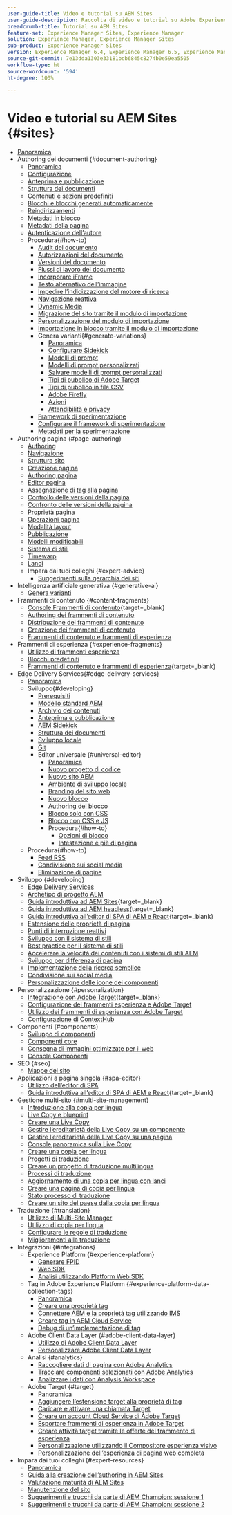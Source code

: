 ```yaml
---
user-guide-title: Video e tutorial su AEM Sites
user-guide-description: Raccolta di video e tutorial su Adobe Experience Manager Sites.
breadcrumb-title: Tutorial su AEM Sites
feature-set: Experience Manager Sites, Experience Manager
solution: Experience Manager, Experience Manager Sites
sub-product: Experience Manager Sites
version: Experience Manager 6.4, Experience Manager 6.5, Experience Manager as a Cloud Service
source-git-commit: 7e13dda1303e33181bdb6845c8274b0e59ea5505
workflow-type: ht
source-wordcount: '594'
ht-degree: 100%

---
```



# Video e tutorial su AEM Sites {#sites}

+ [Panoramica](overview.md)
+ Authoring dei documenti {#document-authoring}
   + [Panoramica](document-authoring/overview.md)
   + [Configurazione](document-authoring/set-up.md)
   + [Anteprima e pubblicazione](document-authoring/preview-and-publish.md)
   + [Struttura dei documenti](document-authoring/document-structure.md)
   + [Contenuti e sezioni predefiniti](document-authoring/default-content-and-sections.md)
   + [Blocchi e blocchi generati automaticamente](document-authoring/blocks-and-autoblocks.md)
   + [Reindirizzamenti](document-authoring/redirects.md)
   + [Metadati in blocco](document-authoring/bulk-metadata.md)
   + [Metadati della pagina](document-authoring/page-metadata.md)
   + [Autenticazione dell’autore](document-authoring/author-authentication.md)
   + Procedura{#how-to}
      + [Audit del documento](./document-authoring/how-to/document-audit.md)
      + [Autorizzazioni del documento](./document-authoring/how-to/document-permissions.md)
      + [Versioni del documento](./document-authoring/how-to/document-versions.md)
      + [Flussi di lavoro del documento](./document-authoring/how-to/document-workflows.md)
      + [Incorporare iFrame](./document-authoring/how-to/iframes.md)
      + [Testo alternativo dell’immagine](./document-authoring/how-to/image-alt-text.md)
      + [Impedire l’indicizzazione del motore di ricerca](./document-authoring/how-to/no-index.md)
      + [Navigazione reattiva](document-authoring/how-to/responsive-navigation.md)
      + [Dynamic Media](./document-authoring/how-to/using-dynamic-media.md)
      + [Migrazione del sito tramite il modulo di importazione](./document-authoring/how-to/migration-using-importer.md)
      + [Personalizzazione del modulo di importazione](./document-authoring/how-to/customizing-importer.md)
      + [Importazione in blocco tramite il modulo di importazione](./document-authoring/how-to/bulk-importing-using-importer.md)
      + Genera varianti{#generate-variations}
         + [Panoramica](./document-authoring/how-to/generate-variations/overview.md)
         + [Configurare Sidekick](./document-authoring/how-to/generate-variations/configure-sidekick.md)
         + [Modelli di prompt](./document-authoring/how-to/generate-variations/prompt-templates.md)
         + [Modelli di prompt personalizzati](./document-authoring/how-to/generate-variations/custom-prompt-templates.md)
         + [Salvare modelli di prompt personalizzati](./document-authoring/how-to/generate-variations/save-custom-prompt-template.md)
         + [Tipi di pubblico di Adobe Target](./document-authoring/how-to/generate-variations/using-target-audiences.md)
         + [Tipi di pubblico in file CSV](./document-authoring/how-to/generate-variations/using-csv-file-audiences.md)
         + [Adobe Firefly](./document-authoring/how-to/generate-variations/using-adobe-firefly-for-images.md)
         + [Azioni](./document-authoring/how-to/generate-variations/actions.md)
         + [Attendibilità e privacy](./document-authoring/how-to/generate-variations/trust-privacy.md)
      + [Framework di sperimentazione](./document-authoring/how-to/experimentation-framework.md)
      + [Configurare il framework di sperimentazione](./document-authoring/how-to/setup-experimentation-framework.md)
      + [Metadati per la sperimentazione](./document-authoring/how-to/experimentation-add-metadata.md)
+ Authoring pagina {#page-authoring}
   + [Authoring](page-authoring/aem-sites-authoring-overview.md)
   + [Navigazione](page-authoring/basic-handling-sites-feature-video-use.md)
   + [Struttura sito ](page-authoring/content-hierarchy-feature-video-use.md)
   + [Creazione pagina](page-authoring/creating-page-feature-video-use.md)
   + [Authoring pagina](page-authoring/page-authoring-overview-feature-video-use.md)
   + [Editor pagina](page-authoring/page-editor-feature-video-use.md)
   + [Assegnazione di tag alla pagina](page-authoring/page-tagging-feature-video-use.md)
   + [Controllo delle versioni della pagina](page-authoring/page-versioning-feature-video-use.md)
   + [Confronto delle versioni della pagina](page-authoring/page-diff-feature-video-use.md)
   + [Proprietà pagina](page-authoring/page-properties-feature-video-understand.md)
   + [Operazioni pagina](page-authoring/page-operations-feature-video-use.md)
   + [Modalità layout](page-authoring/responsive-layout-feature-video-understand.md)
   + [Pubblicazione](page-authoring/publication-management-feature-video-use.md)
   + [Modelli modificabili](page-authoring/template-editor-feature-video-use.md)
   + [Sistema di stili](page-authoring/style-system-feature-video-use.md)
   + [Timewarp  ](page-authoring/timewarp-feature-video-use.md)
   + [Lanci](page-authoring/launches.md)
   + Impara dai tuoi colleghi {#expert-advice}
      + [Suggerimenti sulla gerarchia dei siti](page-authoring/expert-advice/site-hierarchy.md)
+ Intelligenza artificiale generativa {#generative-ai}
   + [Genera varianti](./generative-ai/generate-variations.md)
+ Frammenti di contenuto {#content-fragments}
   + [Console Frammenti di contenuto](https://experienceleague.adobe.com/it/docs/experience-manager-learn/content-fragments-console/overview){target=_blank}
   + [Authoring dei frammenti di contenuto](content-fragments/content-fragments-feature-video-use.md)
   + [Distribuzione dei frammenti di contenuto](content-fragments/content-fragments-delivery-feature-video-use.md)
   + [Creazione dei frammenti di contenuto](content-fragments/content-fragments-translation-feature-video-use.md)
   + [Frammenti di contenuto e frammenti di esperienza](content-fragments/understand-content-fragments-and-experience-fragments.md)
+ Frammenti di esperienza {#experience-fragments}
   + [Utilizzo di frammenti esperienza](experience-fragments/experience-fragments-feature-video-use.md)
   + [Blocchi predefiniti](experience-fragments/building-blocks.md)
   + [Frammenti di contenuto e frammenti di esperienza](https://experienceleague.adobe.com/it/docs/experience-manager-learn/sites/content-fragments/understand-content-fragments-and-experience-fragments){target=_blank}
+ Edge Delivery Services{#edge-delivery-services}
   + [Panoramica](./edge-delivery-services/overview.md)
   + Sviluppo{#developing}
      + [Prerequisiti](edge-delivery-services/developing/prerequisites.md)
      + [Modello standard AEM](edge-delivery-services/developing/aem-boilerplate.md)
      + [Archivio dei contenuti](edge-delivery-services/developing/content-repository.md)
      + [Anteprima e pubblicazione](edge-delivery-services/developing/preview-and-publish.md)
      + [AEM Sidekick](edge-delivery-services/developing/sidekick.md)
      + [Struttura dei documenti](edge-delivery-services/developing/document-structure.md)
      + [Sviluppo locale](edge-delivery-services/developing/local-development.md)
      + [Git](edge-delivery-services/developing/git.md)
      + Editor universale {#universal-editor}
         + [Panoramica](./edge-delivery-services/developing/universal-editor/0-overview.md)
         + [Nuovo progetto di codice](./edge-delivery-services/developing/universal-editor/1-new-code-project.md)
         + [Nuovo sito AEM](./edge-delivery-services/developing/universal-editor/2-new-aem-site.md)
         + [Ambiente di sviluppo locale](./edge-delivery-services/developing/universal-editor/3-local-development-environment.md)
         + [Branding del sito web](./edge-delivery-services/developing/universal-editor/4-website-branding.md)
         + [Nuovo blocco](./edge-delivery-services/developing/universal-editor/5-new-block.md)
         + [Authoring del blocco](./edge-delivery-services/developing/universal-editor/6-author-block.md)
         + [Blocco solo con CSS](./edge-delivery-services/developing/universal-editor/7a-block-css.md)
         + [Blocco con CSS e JS](./edge-delivery-services/developing/universal-editor/7b-block-js-css.md)
         + Procedura{#how-to}
            + [Opzioni di blocco](./edge-delivery-services/developing/universal-editor/how-to/block-options.md)
            + [Intestazione e piè di pagina](./edge-delivery-services/developing/universal-editor/how-to/header-and-footer.md)
   + Procedura{#how-to}
      + [Feed RSS](edge-delivery-services/how-to/rss.md)
      + [Condivisione sui social media](edge-delivery-services/how-to/social-media-sharing.md)
      + [Eliminazione di pagine](edge-delivery-services/how-to/delete-page.md)
+ Sviluppo {#developing}
   + [Edge Delivery Services](developing/edge-delivery-services.md)
   + [Archetipo di progetto AEM](developing/aem-project-archetype.md)
   + [Guida introduttiva ad AEM Sites](https://experienceleague.adobe.com/it/docs/experience-manager-learn/getting-started-wknd-tutorial-develop/overview){target=_blank}
   + [Guida introduttiva ad AEM headless](https://experienceleague.adobe.com/it/docs/experience-manager-learn/getting-started-with-aem-headless/overview){target=_blank}
   + [Guida introduttiva all’editor di SPA di AEM e React](https://experienceleague.adobe.com/it/docs/experience-manager-learn/getting-started-with-aem-headless/spa-editor/react/overview){target=_blank}
   + [Estensione delle proprietà di pagina](developing/page-properties-technical-video-develop.md)
   + [Punti di interruzione reattivi](developing/responsive-breakpoints.md)
   + [Sviluppo con il sistema di stili](developing/style-system-technical-video-understand.md)
   + [Best practice per il sistema di stili](developing/style-organization-style-system-understand-article.md)
   + [Accelerare la velocità dei contenuti con i sistemi di stili AEM](developing/accelerate-content-velocity-aem-style-system.md)
   + [Sviluppo per differenza di pagina](developing/page-diff-technical-video-develop.md)
   + [Implementazione della ricerca semplice](developing/search-tutorial-develop.md)
   + [Condivisione sui social media](developing/social-media-sharing-technical-video-use.md)
   + [Personalizzazione delle icone dei componenti](developing/component-icons-technical-video-develop.md)
+ Personalizzazione {#personalization}
   + [Integrazione con Adobe Target](https://helpx.adobe.com/it/marketing-cloud/how-to/aem-target.html){target=_blank}
   + [Configurazione dei frammenti esperienza e Adobe Target](personalization/experience-fragment-target-technical-video-setup.md)
   + [Utilizzo dei frammenti di esperienza con Adobe Target](personalization/experience-fragment-target-offer-feature-video-use.md)
   + [Configurazione di ContextHub](personalization/context-hub-technical-video-setup.md)
+ Componenti {#components}
   + [Sviluppo di componenti](components/component-development.md)
   + [Componenti core](components/core-components-feature-video-understand.md)
   + [Consegna di immagini ottimizzate per il web](components/web-optimized-image-delivery.md)
   + [Console Componenti](components/components-console-feature-video-use.md)
+ SEO {#seo}
   + [Mappe del sito](./seo/sitemaps.md)
+ Applicazioni a pagina singola {#spa-editor}
   + [Utilizzo dell’editor di SPA](spa-editor/spa-editor-framework-feature-video-use.md)
   + [Guida introduttiva all’editor di SPA di AEM e React](https://experienceleague.adobe.com/it/docs/experience-manager-learn/getting-started-with-aem-headless/spa-editor/react/overview){target=_blank}
+ Gestione multi-sito {#multi-site-management}
   + [Introduzione alla copia per lingua](./multi-site-management/language-copy-overview.md)
   + [Live Copy e blueprint](./multi-site-management/live-copy-and-blueprint.md)
   + [Creare una Live Copy](./multi-site-management/create-live-copy.md)
   + [Gestire l’ereditarietà della Live Copy su un componente](./multi-site-management/manage-component-inheritance-live-copy.md)
   + [Gestire l’ereditarietà della Live Copy su una pagina](./multi-site-management/manage-page-inheritance-live-copy.md)
   + [Console panoramica sulla Live Copy](./multi-site-management/live-copy-overview-console.md)
   + [Creare una copia per lingua](./multi-site-management/create-language-copy.md)
   + [Progetti di traduzione](./multi-site-management/manage-translation-projects.md)
   + [Creare un progetto di traduzione multilingua](./multi-site-management/create-multinational-translational-project.md)
   + [Processi di traduzione](./multi-site-management/create-translation-job.md)
   + [Aggiornamento di una copia per lingua con lanci](./multi-site-management/updating-language-copy.md)
   + [Creare una pagina di copia per lingua](./multi-site-management/create-new-page-language-copy.md)
   + [Stato processo di traduzione](./multi-site-management/translation-job-status.md)
   + [Creare un sito del paese dalla copia per lingua](./multi-site-management/create-new-site.md)
+ Traduzione {#translation}
   + [Utilizzo di Multi-Site Manager](translation/multi-site-manager-feature-video-use.md)
   + [Utilizzo di copia per lingua](translation/language-copy-feature-video-use.md)
   + [Configurare le regole di traduzione](translation/translation-rules-editor-technical-video-setup.md)
   + [Miglioramenti alla traduzione](translation/translation-enhancements-feature-video-use.md)
+ Integrazioni {#integrations}
   + Experience Platform {#experience-platform}
      + [Generare FPID](integrations/platform/fpid.md)
      + [Web SDK](integrations/platform/web-sdk.md)
      + [Analisi utilizzando Platform Web SDK](integrations/platform/analytics-using-web-sdk.md)
   + Tag in Adobe Experience Platform {#experience-platform-data-collection-tags}
      + [Panoramica](integrations/experience-platform/data-collection/tags/overview.md)
      + [Creare una proprietà tag](integrations/experience-platform/data-collection/tags/create-tag-property.md)
      + [Connettere AEM e la proprietà tag utilizzando IMS](integrations/experience-platform/data-collection/tags/connect-aem-tag-property-using-ims.md)
      + [Creare tag in AEM Cloud Service](integrations/experience-platform/data-collection/tags/create-aem-launch-cloud-service.md)
      + [Debug di un’implementazione di tag](integrations/experience-platform/data-collection/tags/debug-tags-implementation.md)
   + Adobe Client Data Layer {#adobe-client-data-layer}
      + [Utilizzo di Adobe Client Data Layer](integrations/adobe-client-data-layer/data-layer-overview.md)
      + [Personalizzare Adobe Client Data Layer](integrations/adobe-client-data-layer/data-layer-customize.md)
   + Analisi {#analytics}
      + [Raccogliere dati di pagina con Adobe Analytics](integrations/analytics/collect-data-analytics.md)
      + [Tracciare componenti selezionati con Adobe Analytics](integrations/analytics/track-clicked-component.md)
      + [Analizzare i dati con Analysis Workspace](integrations/analytics/create-analytics-workspace.md)
   + Adobe Target {#target}
      + [Panoramica](integrations/adobe-target/overview.md)
      + [Aggiungere l’estensione target alla proprietà di tag](integrations/adobe-target/add-target-launch-extension.md)
      + [Caricare e attivare una chiamata Target](integrations/adobe-target/load-and-fire-target.md)
      + [Creare un account Cloud Service di Adobe Target](integrations/adobe-target/setup-aem-target-cloud-service.md)
      + [Esportare frammenti di esperienza in Adobe Target](integrations/adobe-target/export-experience-fragment-target.md)
      + [Creare attività target tramite le offerte del frammento di esperienza](integrations/adobe-target/create-target-activity.md)
      + [Personalizzazione utilizzando il Compositore esperienza visivo](integrations/adobe-target/personalization-using-vec.md)
      + [Personalizzazione dell’esperienza di pagina web completa](integrations/adobe-target/personalization-web-page.md)
+ Impara dai tuoi colleghi {#expert-resources}
   + [Panoramica](expert-resources/learn-from-your-peers-overview.md)
   + [Guida alla creazione dell’authoring in AEM Sites](expert-resources/authoring-guide-in-sites.md)
   + [Valutazione maturità di AEM Sites](expert-resources/maturity-assessment.md)
   + [Manutenzione del sito](expert-resources/site-maintenance.md)
   + [Suggerimenti e trucchi da parte di AEM Champion: sessione 1](expert-resources/champion-tips-1.md)
   + [Suggerimenti e trucchi da parte di AEM Champion: sessione 2](expert-resources/champion-tips-2.md)
